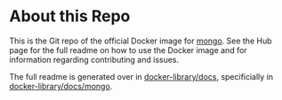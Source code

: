 # About this Repo

This is the Git repo of the official Docker image for [mongo](https://registry.hub.docker.com/_/mongo/). See the
Hub page for the full readme on how to use the Docker image and for information
regarding contributing and issues.

The full readme is generated over in [docker-library/docs](https://github.com/docker-library/docs),
specificially in [docker-library/docs/mongo](https://github.com/docker-library/docs/tree/master/mongo).
